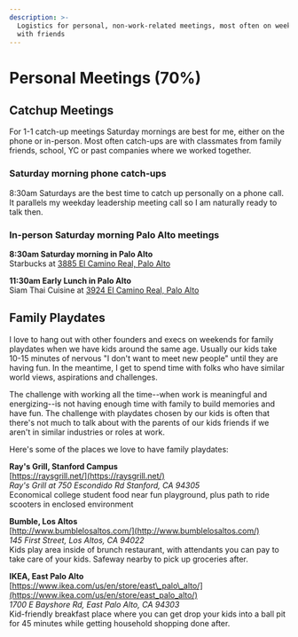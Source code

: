 ```yaml
---
description: >-
  Logistics for personal, non-work-related meetings, most often on weekends,
  with friends
---
```


# Personal Meetings \(70%\)

## Catchup Meetings

For 1-1 catch-up meetings Saturday mornings are best for me, either on the phone or in-person. Most often catch-ups are with classmates from family friends, school, YC or past companies where we worked together. 

### Saturday morning phone catch-ups 

8:30am Saturdays are the best time to catch up personally on a phone call. It parallels my weekday leadership meeting call so I am naturally ready to talk then. 

### In-person Saturday morning Palo Alto meetings 

**8:30am Saturday morning in Palo Alto**   
Starbucks at [3885 El Camino Real, Palo Alto](https://www.google.com/search?q=3885+el+camino+real+palo+alto&rlz=1C5CHFA_enUS862US862&oq=3885+el+&aqs=chrome.1.69i57j0l5.3489j0j7&sourceid=chrome&ie=UTF-8) 

**11:30am Early Lunch in Palo Alto**  
Siam Thai Cuisine at [3924 El Camino Real, Palo Alto ](http://www.siamfinethaicuisine.com/restaurant-contact-4/)

## **Family Playdates**

I love to hang out with other founders and execs on weekends for family playdates when we have kids around the same age. Usually our kids take 10-15 minutes of nervous "I don't want to meet new people" until they are having fun. In the meantime, I get to spend time with folks who have similar world views, aspirations and challenges. 

The challenge with working all the time--when work is meaningful and energizing--is not having enough time with family to build memories and have fun. The challenge with playdates chosen by our kids is often that there's not much to talk about with the parents of our kids friends if we aren't in similar industries or roles at work.   
  
Here's some of the places we love to have family playdates: 

**Ray's Grill, Stanford Campus**   
[https://raysgrill.net/](https://raysgrill.net/)  
_Ray's Grill at 750 Escondido Rd Stanford, CA 94305_  
Economical college student food near fun playground, plus path to ride scooters in enclosed environment   
  
**Bumble, Los Altos**   
[http://www.bumblelosaltos.com/](http://www.bumblelosaltos.com/)  
_145 First Street, Los Altos, CA 94022_  
Kids play area inside of brunch restaurant, with attendants you can pay to take care of your kids. Safeway nearby to pick up groceries after.   
  
**IKEA, East Palo Alto**   
[https://www.ikea.com/us/en/store/east\_palo\_alto/](https://www.ikea.com/us/en/store/east_palo_alto/)  
_1700 E Bayshore Rd, East Palo Alto, CA 94303_  
Kid-friendly breakfast place where you can get drop your kids into a ball pit for 45 minutes while getting household shopping done after. 



